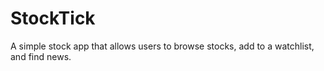 # StockTick
 A simple stock app that allows users to browse stocks, add to a watchlist, and find news.
